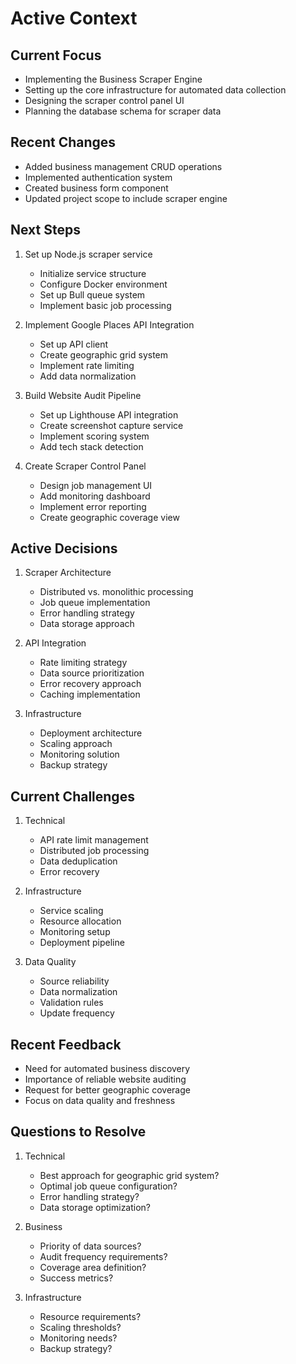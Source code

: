 # Active Context

## Current Focus
- Implementing the Business Scraper Engine
- Setting up the core infrastructure for automated data collection
- Designing the scraper control panel UI
- Planning the database schema for scraper data

## Recent Changes
- Added business management CRUD operations
- Implemented authentication system
- Created business form component
- Updated project scope to include scraper engine

## Next Steps
1. Set up Node.js scraper service
   - Initialize service structure
   - Configure Docker environment
   - Set up Bull queue system
   - Implement basic job processing

2. Implement Google Places API Integration
   - Set up API client
   - Create geographic grid system
   - Implement rate limiting
   - Add data normalization

3. Build Website Audit Pipeline
   - Set up Lighthouse API integration
   - Create screenshot capture service
   - Implement scoring system
   - Add tech stack detection

4. Create Scraper Control Panel
   - Design job management UI
   - Add monitoring dashboard
   - Implement error reporting
   - Create geographic coverage view

## Active Decisions
1. Scraper Architecture
   - Distributed vs. monolithic processing
   - Job queue implementation
   - Error handling strategy
   - Data storage approach

2. API Integration
   - Rate limiting strategy
   - Data source prioritization
   - Error recovery approach
   - Caching implementation

3. Infrastructure
   - Deployment architecture
   - Scaling approach
   - Monitoring solution
   - Backup strategy

## Current Challenges
1. Technical
   - API rate limit management
   - Distributed job processing
   - Data deduplication
   - Error recovery

2. Infrastructure
   - Service scaling
   - Resource allocation
   - Monitoring setup
   - Deployment pipeline

3. Data Quality
   - Source reliability
   - Data normalization
   - Validation rules
   - Update frequency

## Recent Feedback
- Need for automated business discovery
- Importance of reliable website auditing
- Request for better geographic coverage
- Focus on data quality and freshness

## Questions to Resolve
1. Technical
   - Best approach for geographic grid system?
   - Optimal job queue configuration?
   - Error handling strategy?
   - Data storage optimization?

2. Business
   - Priority of data sources?
   - Audit frequency requirements?
   - Coverage area definition?
   - Success metrics?

3. Infrastructure
   - Resource requirements?
   - Scaling thresholds?
   - Monitoring needs?
   - Backup strategy? 